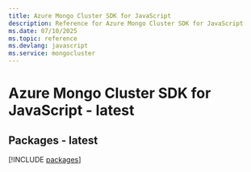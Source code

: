 ```yaml
---
title: Azure Mongo Cluster SDK for JavaScript
description: Reference for Azure Mongo Cluster SDK for JavaScript
ms.date: 07/10/2025
ms.topic: reference
ms.devlang: javascript
ms.service: mongocluster
---
```

# Azure Mongo Cluster SDK for JavaScript - latest
## Packages - latest
[!INCLUDE [packages](mongo-cluster-index.md)]